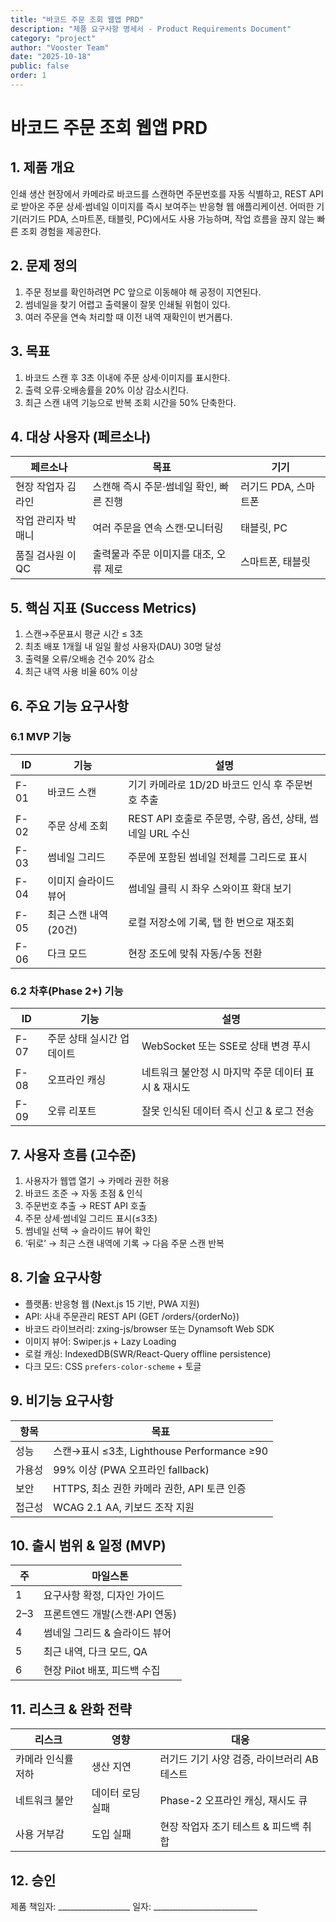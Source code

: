 ```yaml
---
title: "바코드 주문 조회 웹앱 PRD"
description: "제품 요구사항 명세서 - Product Requirements Document"
category: "project"
author: "Vooster Team"
date: "2025-10-18"
public: false
order: 1
---
```


# 바코드 주문 조회 웹앱 PRD

## 1. 제품 개요
인쇄 생산 현장에서 카메라로 바코드를 스캔하면 주문번호를 자동 식별하고, REST API로 받아온 주문 상세·썸네일 이미지를 즉시 보여주는 반응형 웹 애플리케이션. 어떠한 기기(러기드 PDA, 스마트폰, 태블릿, PC)에서도 사용 가능하며, 작업 흐름을 끊지 않는 빠른 조회 경험을 제공한다.

## 2. 문제 정의
1. 주문 정보를 확인하려면 PC 앞으로 이동해야 해 공정이 지연된다.
2. 썸네일을 찾기 어렵고 출력물이 잘못 인쇄될 위험이 있다.
3. 여러 주문을 연속 처리할 때 이전 내역 재확인이 번거롭다.

## 3. 목표
1. 바코드 스캔 후 3초 이내에 주문 상세·이미지를 표시한다.
2. 출력 오류·오배송률을 20% 이상 감소시킨다.
3. 최근 스캔 내역 기능으로 반복 조회 시간을 50% 단축한다.

## 4. 대상 사용자 (페르소나)
| 페르소나 | 목표 | 기기 |
|---|---|---|
| 현장 작업자 김라인 | 스캔해 즉시 주문·썸네일 확인, 빠른 진행 | 러기드 PDA, 스마트폰 |
| 작업 관리자 박매니 | 여러 주문을 연속 스캔·모니터링 | 태블릿, PC |
| 품질 검사원 이QC | 출력물과 주문 이미지를 대조, 오류 제로 | 스마트폰, 태블릿 |

## 5. 핵심 지표 (Success Metrics)
1. 스캔→주문표시 평균 시간 ≤ 3초
2. 최초 배포 1개월 내 일일 활성 사용자(DAU) 30명 달성
3. 출력물 오류/오배송 건수 20% 감소
4. 최근 내역 사용 비율 60% 이상

## 6. 주요 기능 요구사항
### 6.1 MVP 기능
| ID | 기능 | 설명 |
|---|---|---|
| F-01 | 바코드 스캔 | 기기 카메라로 1D/2D 바코드 인식 후 주문번호 추출 |
| F-02 | 주문 상세 조회 | REST API 호출로 주문명, 수량, 옵션, 상태, 썸네일 URL 수신 |
| F-03 | 썸네일 그리드 | 주문에 포함된 썸네일 전체를 그리드로 표시 |
| F-04 | 이미지 슬라이드 뷰어 | 썸네일 클릭 시 좌우 스와이프 확대 보기 |
| F-05 | 최근 스캔 내역(20건) | 로컬 저장소에 기록, 탭 한 번으로 재조회 |
| F-06 | 다크 모드 | 현장 조도에 맞춰 자동/수동 전환 |

### 6.2 차후(Phase 2+) 기능
| ID | 기능 | 설명 |
|---|---|---|
| F-07 | 주문 상태 실시간 업데이트 | WebSocket 또는 SSE로 상태 변경 푸시 |
| F-08 | 오프라인 캐싱 | 네트워크 불안정 시 마지막 주문 데이터 표시 & 재시도 |
| F-09 | 오류 리포트 | 잘못 인식된 데이터 즉시 신고 & 로그 전송 |

## 7. 사용자 흐름 (고수준)
1. 사용자가 웹앱 열기 → 카메라 권한 허용
2. 바코드 조준 → 자동 초점 & 인식
3. 주문번호 추출 → REST API 호출
4. 주문 상세·썸네일 그리드 표시(≤3초)
5. 썸네일 선택 → 슬라이드 뷰어 확인
6. ‘뒤로’ → 최근 스캔 내역에 기록 → 다음 주문 스캔 반복

## 8. 기술 요구사항
* 플랫폼: 반응형 웹 (Next.js 15 기반, PWA 지원)
* API: 사내 주문관리 REST API (GET /orders/{orderNo})
* 바코드 라이브러리: zxing-js/browser 또는 Dynamsoft Web SDK
* 이미지 뷰어: Swiper.js + Lazy Loading
* 로컬 캐싱: IndexedDB(SWR/React-Query offline persistence)
* 다크 모드: CSS `prefers-color-scheme` + 토글

## 9. 비기능 요구사항
| 항목 | 목표 |
|---|---|
| 성능 | 스캔→표시 ≤3초, Lighthouse Performance ≥90 |
| 가용성 | 99% 이상 (PWA 오프라인 fallback) |
| 보안 | HTTPS, 최소 권한 카메라 권한, API 토큰 인증 |
| 접근성 | WCAG 2.1 AA, 키보드 조작 지원 |

## 10. 출시 범위 & 일정 (MVP)
| 주 | 마일스톤 |
|---|---|
| 1 | 요구사항 확정, 디자인 가이드 |
| 2–3 | 프론트엔드 개발(스캔·API 연동) |
| 4 | 썸네일 그리드 & 슬라이드 뷰어 |
| 5 | 최근 내역, 다크 모드, QA |
| 6 | 현장 Pilot 배포, 피드백 수집 |

## 11. 리스크 & 완화 전략
| 리스크 | 영향 | 대응 |
|---|---|---|
| 카메라 인식률 저하 | 생산 지연 | 러기드 기기 사양 검증, 라이브러리 AB 테스트 |
| 네트워크 불안 | 데이터 로딩 실패 | Phase-2 오프라인 캐싱, 재시도 큐 |
| 사용 거부감 | 도입 실패 | 현장 작업자 조기 테스트 & 피드백 취합 |

## 12. 승인
제품 책임자: __________________
일자: __________________________